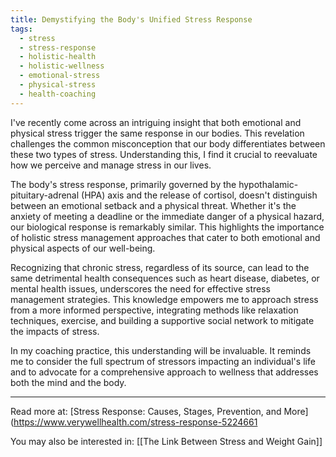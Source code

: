 ```yaml
---
title: Demystifying the Body's Unified Stress Response
tags:
  - stress
  - stress-response
  - holistic-health
  - holistic-wellness
  - emotional-stress
  - physical-stress
  - health-coaching
---
```

I've recently come across an intriguing insight that both emotional and physical stress trigger the same response in our bodies. This revelation challenges the common misconception that our body differentiates between these two types of stress. Understanding this, I find it crucial to reevaluate how we perceive and manage stress in our lives.

The body's stress response, primarily governed by the hypothalamic-pituitary-adrenal (HPA) axis and the release of cortisol, doesn't distinguish between an emotional setback and a physical threat. Whether it's the anxiety of meeting a deadline or the immediate danger of a physical hazard, our biological response is remarkably similar. This highlights the importance of holistic stress management approaches that cater to both emotional and physical aspects of our well-being.

Recognizing that chronic stress, regardless of its source, can lead to the same detrimental health consequences such as heart disease, diabetes, or mental health issues, underscores the need for effective stress management strategies. This knowledge empowers me to approach stress from a more informed perspective, integrating methods like relaxation techniques, exercise, and building a supportive social network to mitigate the impacts of stress.

In my coaching practice, this understanding will be invaluable. It reminds me to consider the full spectrum of stressors impacting an individual's life and to advocate for a comprehensive approach to wellness that addresses both the mind and the body.

----

Read more at: [Stress Response: Causes, Stages, Prevention, and More](https://www.verywellhealth.com/stress-response-5224661

You may also be interested in: [[The Link Between Stress and Weight Gain]]